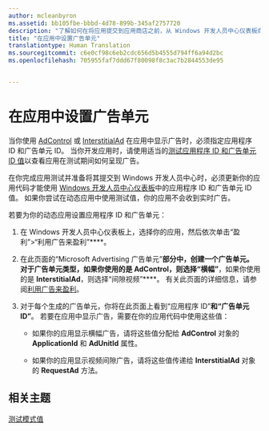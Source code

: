 ```yaml
---
author: mcleanbyron
ms.assetid: bb105fbe-bbbd-4d78-899b-345af2757720
description: "了解如何在将应用提交到应用商店之前，从 Windows 开发人员中心仪表板向应用添加应用程序 ID 和广告单元 ID 值。"
title: "在应用中设置广告单元"
translationtype: Human Translation
ms.sourcegitcommit: c6e0cf98c6eb2cdc656d5b4555d794ff6a94d2bc
ms.openlocfilehash: 705955faf7ddd67f80098f8c3ac7b2844553de95


---
```


# 在应用中设置广告单元




当你使用 [AdControl](https://msdn.microsoft.com/library/windows/apps/microsoft.advertising.winrt.ui.adcontrol.aspx) 或 [InterstitialAd](https://msdn.microsoft.com/library/windows/apps/microsoft.advertising.winrt.ui.interstitialad.aspx) 在应用中显示广告时，必须指定应用程序 ID 和广告单元 ID。 当你开发应用时，请使用适当的[测试应用程序 ID 和广告单元 ID 值](test-mode-values.md)以查看应用在测试期间如何呈现广告。

在你完成应用测试并准备将其提交到 Windows 开发人员中心时，必须更新你的应用代码才能使用 [Windows 开发人员中心仪表板](https://msdn.microsoft.com/library/windows/apps/mt170658.aspx)中的应用程序 ID 和广告单元 ID 值。 如果你尝试在动态应用中使用测试值，你的应用不会收到实时广告。

若要为你的动态应用设置应用程序 ID 和广告单元：

1.  在 Windows 开发人员中心仪表板上，选择你的应用，然后依次单击“盈利”&gt;“利用广告来盈利”****。
2.  在此页面的“Microsoft Advertising 广告单元”****部分中，创建一个广告单元。 对于广告单元类型，如果你使用的是 **AdControl**，则选择“横幅”****，如果你使用的是 **InterstitialAd**，则选择“间隙视频”****。 有关此页面的详细信息，请参阅[利用广告来盈利](../publish/monetize-with-ads.md)。

3.  对于每个生成的广告单元，你将在此页面上看到“应用程序 ID”****和“广告单元 ID”****。 若要在应用中显示广告，需要在你的应用代码中使用这些值：

    * 如果你的应用显示横幅广告，请将这些值分配给 **AdControl** 对象的 **ApplicationId** 和 **AdUnitId** 属性。

    * 如果你的应用显示视频间隙广告，请将这些值传递给 **InterstitialAd** 对象的 **RequestAd** 方法。

 

## 相关主题

[测试模式值](test-mode-values.md)


 

 



<!--HONumber=Aug16_HO3-->


